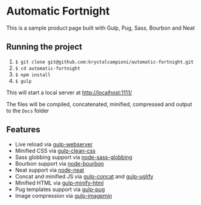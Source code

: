 # Automatic Fortnight
This is a sample product page built with Gulp, Pug, Sass, Bourbon and Neat

## Running the project
1. `$ git clone git@github.com:krystalcampioni/automatic-fortnight.git`
2. `$ cd automatic-fortnight`
3. `$ npm install`
4. `$ gulp`

This will start a local server at [http://localhost:1111/](http://localhost:1111/)

The files will be compiled, concatenated, minified, compressed and output to the `Docs` folder

## Features
 - Live reload via [gulp-webserver](https://www.npmjs.com/package/gulp-webserver)
 - Minified CSS via [gulp-clean-css](https://www.npmjs.com/package/gulp-clean-css)
 - Sass globbing support via [node-sass-globbing](https://www.npmjs.com/package/node-sass-globbing)
 - Bourbon support via [node-bourbon](https://www.npmjs.com/package/node-bourbon)
 - Neat support via [node-neat](https://www.npmjs.com/package/node-neat)
 - Concat and minified JS via [gulp-concat](https://www.npmjs.com/package/gulp-concat) and [gulp-uglify](https://www.npmjs.com/package/gulp-uglify)
 - Minified HTML via [gulp-minify-html](https://www.npmjs.com/package/gulp-minify-html)
 - Pug templates support via [gulp-pug](https://www.npmjs.com/package/gulp-pug)
 - Image compression via [gulp-imagemin](https://github.com/sindresorhus/gulp-imagemin)
